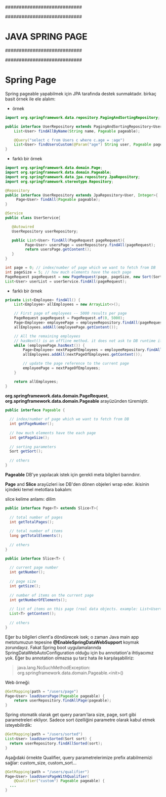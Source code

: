 ############################

############################
# JAVA SPRING PAGE
############################

############################

# Spring Page

Spring pageable yapabilmek için JPA tarafında destek sunmaktadır. birkaç basit örnek ile ele alalım:

- örnek

```java
import org.springframework.data.repository.PagingAndSortingRepository;

public interface UserRepository extends PagingAndSortingRepository<User, Integer> {
    List<User> findAllByName(String name, Pageable pageable);

    @Query("select c from Users c where c.age = :age")
    List<User> findUsersCustom(@Param("age") String user, Pageable pageable);
}
```

- farklı bir örnek

```java
import org.springframework.data.domain.Page;
import org.springframework.data.domain.Pageable;
import org.springframework.data.jpa.repository.JpaRepository;
import org.springframework.stereotype.Repository;

@Repository
public interface UserRepository extends JpaRepository<User, Integer>{                      
     Page<User> findAll(Pageable pageable);
}
```

```java
@Service
public class UserService{

   @Autowired
   UserRepository userRepository;

   public List<User> findAll(PageRequest pageRequest){
         Page<User> usersPage = userRepository.findAll(pageRequest);
         return usersPage.getContent();
   }
}
```

```java
int page = 0; // index/number of page which we want to fetch from DB
int pageSize = 5; // how much elements have the each page
PageRequest pageRequest = new PageRequest(page, pageSize, new Sort(Sort.Direction.DESC, "userId"));
List<User> userList = userService.findAll(pageRequest);
```

- farklı bir örnek

```java
private List<Employee> findAll() {
    List<Employee> allEmployees = new ArrayList<>();

    // First page of employees -- 5000 results per page
    PageRequest pageRequest = PageRequest.of(0, 5000);
    Page<Employee> employeePage = employeeRepository.findAll(pageRequest);
    allEmployees.addAll(employeePage.getContent());

    // All the remaining employees
    // hasNext() is an offline method. it does not ask to DB runtime if another record(Employee) exist. it a simple fixed boolean inside employeePage instance.
    while (employeePage.hasNext()) {
        Page<Employee> nextPageOfEmployees = employeeRepository.findAll(employeePage.nextPageable());
        allEmployees.addAll(nextPageOfEmployees.getContent());

        // update the page reference to the current page
        employeePage = nextPageOfEmployees;
    }

    return allEmployees;
}
```

__org.springframework.data.domain.PageRequest__, __org.springframework.data.domain.Pageable__ arayüzünden türemiştir.

```java
public interface Pageable {
    
  // index/number of page which we want to fetch from DB
  int getPageNumber();
 
  // how much elements have the each page
  int getPageSize();
 
  // sorting parameters
  Sort getSort();
    
  // others
}
```

__Pageable__ DB'ye yapılacak istek için gerekli meta bilgileri barındırır.

__Page__ and __Slice__ arayüzleri ise DB'den dönen objeleri wrap eder. ikisinin içindeki temel metotlara bakalım:

slice kelime anlamı: dilim

```java
public interface Page<T> extends Slice<T>{
 
  // total number of pages
  int getTotalPages();
 
  // total number of items
  long getTotalElements();
 
  // others
}
```

```java
public interface Slice<T> {
 
  // current page number
  int getNumber();
    
  // page size
  int getSize();
    
  // number of items on the current page
  int getNumberOfElements();
    
  // list of items on this page (real data objects. example: List<User>)
  List<T> getContent();
 
  // others
}
```

Eğer bu bilgileri client'a döndürecek isek; o zaman Java main app metotumuzun tepesine __@EnableSpringDataWebSupport__ koymak zorundayız. Fakat Spring boot uygulamalarında SpringDataWebAutoConfiguration olduğu için bu annotation'a ihtiyacımız yok. Eğer bu annotation olmazsa şu tarz hata ile karşılaşabiliriz:

> java.lang.NoSuchMethodException: org.springframework.data.domain.Pageable.\<init\>()

Web örneği:

```java
@GetMapping(path = "/users/page")
Page<User> loadUsersPage(Pageable pageable) {
    return userRepository.findAllPage(pageable);
}
```

Spring otomatik olarak get query param'lara size, page, sort gibi parametreleri ekliyor. Sadece sort özelliğini parametre olarak kabul etmek isteyebilirdik:

```java
@GetMapping(path = "/users/sorted")
List<User> loadUsersSorted(Sort sort) {
  return userRepository.findAllSorted(sort);
}
```

Aşağıdaki örnekte Qualifier, query parametrelerimize prefix atabilmemizi sağlar: custom_size, custom_sort...

```java
@GetMapping(path = "/users/qualifier")
Page<User> loadUsersPageWithQualifier(
    @Qualifier("custom") Pageable pageable) {
  ...
}
```
